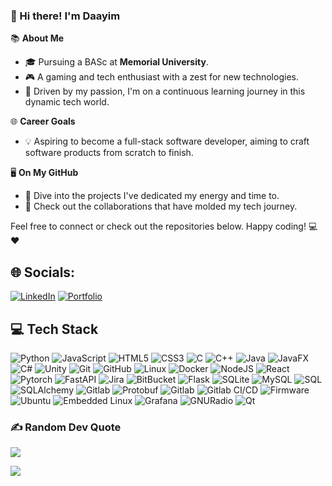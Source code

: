 ### 👋 Hi there! I'm Daayim

📚 **About Me**
- 🎓 Pursuing a BASc at **Memorial University**.
- 🎮 A gaming and tech enthusiast with a zest for new technologies.
- 🚀 Driven by my passion, I'm on a continuous learning journey in this dynamic tech world.

🌐 **Career Goals**
- 💡 Aspiring to become a full-stack software developer, aiming to craft software products from scratch to finish.

🖥 **On My GitHub**
- 📂 Dive into the projects I've dedicated my energy and time to.
- 🤝 Check out the collaborations that have molded my tech journey.

Feel free to connect or check out the repositories below. Happy coding! 💻❤️

<!---
Daayim/Daayim is a ✨ special ✨ repository because its `README.md` (this file) appears on your GitHub profile.
You can click the Preview link to take a look at your changes.
--->
## 🌐 Socials:
[![LinkedIn](https://img.shields.io/badge/LinkedIn-%230077B5.svg?logo=linkedin&logoColor=white)](https://www.linkedin.com/in/daayim-asim-4646a41a0/) 
[![Portfolio](https://img.shields.io/badge/portfolio-000?style=for-the-badge&logo=ko-fi&logoColor=white)](http://localhost:5500)

## 💻 Tech Stack

![Python](https://img.shields.io/badge/python-3670A0?style=for-the-badge&logo=python&logoColor=ffdd54)
![JavaScript](https://img.shields.io/badge/javascript-%23323330.svg?style=for-the-badge&logo=javascript&logoColor=%23F7DF1E)
![HTML5](https://img.shields.io/badge/html5-%23E34F26.svg?style=for-the-badge&logo=html5&logoColor=white)
![CSS3](https://img.shields.io/badge/css3-%231572B6.svg?style=for-the-badge&logo=css3&logoColor=white)
![C](https://img.shields.io/badge/Programming-00599C?style=for-the-badge&logo=c&logoColor=white)
![C++](https://img.shields.io/badge/c++-%2300599C.svg?style=for-the-badge&logo=c%2B%2B&logoColor=white)
![Java](https://img.shields.io/badge/java-%23ED8B00.svg?style=for-the-badge&logo=java&logoColor=white)
![JavaFX](https://img.shields.io/badge/JavaFX-FFAA44?style=for-the-badge&logo=javafx&logoColor=white)
![C#](https://img.shields.io/badge/c%23-%23239120.svg?style=for-the-badge&logo=c-sharp&logoColor=white)
![Unity](https://img.shields.io/badge/Unity-313131?logo=Unity&logoColor=white&style=for-the-badge)
![Git](https://img.shields.io/badge/git-%23F05033.svg?style=for-the-badge&logo=git&logoColor=white)
![GitHub](https://img.shields.io/badge/github-%23121011.svg?style=for-the-badge&logo=github&logoColor=white)
![Linux](https://img.shields.io/badge/Linux-FCC624?style=for-the-badge&logo=linux&logoColor=black)
![Docker](https://img.shields.io/badge/docker-%230db7ed.svg?style=for-the-badge&logo=docker&logoColor=white)
![NodeJS](https://img.shields.io/badge/node.js-6DA55F?style=for-the-badge&logo=node.js&logoColor=white)
![React](https://img.shields.io/badge/react-%2320232a.svg?style=for-the-badge&logo=react&logoColor=%2361DAFB)
![Pytorch](https://img.shields.io/badge/pytorchs-%23150458.svg?style=for-the-badge&logo=pytorch&logoColor=white)
![FastAPI](https://img.shields.io/badge/fastapi-109989?style=for-the-badge&logo=FASTAPI&logoColor=white)
![Jira](https://img.shields.io/badge/jira-%230A0FFF.svg?style=for-the-badge&logo=jira&logoColor=white)
![BitBucket](https://img.shields.io/badge/bitbucket-%230047B3.svg?style=for-the-badge&logo=bitbucket&logoColor=white)
![Flask](https://img.shields.io/badge/Flask-5586A4?logo=Flask&logoColor=white&style=for-the-badge)
![SQLite](https://img.shields.io/badge/SQLite-07405E?logo=SQLite&logoColor=white&style=for-the-badge)
![MySQL](https://img.shields.io/badge/MySQL-4169E1?logo=MySQL&logoColor=white&style=for-the-badge)
![SQL](https://img.shields.io/badge/SQL-CC2927?logo=Microsoft-SQL-Server&logoColor=white&style=for-the-badge)
![SQLAlchemy](https://img.shields.io/badge/SQLAlchemy-d01f00?logo=SQLAlchemy&logoColor=white&style=for-the-badge)
![Gitlab](https://img.shields.io/badge/Gitlab-000000?logo=Gitlab&logoColor=white&style=for-the-badge)
![Protobuf](https://img.shields.io/badge/protobuf-%233282B4.svg?style=for-the-badge&logo=protocol-buffers&logoColor=white)
![Gitlab](https://img.shields.io/badge/Gitlab-000000?logo=Gitlab&logoColor=white&style=for-the-badge)
![Gitlab CI/CD](https://img.shields.io/badge/GitLab_CI_CD-FCA326?logo=Gitlab&logoColor=white&style=for-the-badge)
![Firmware](https://img.shields.io/badge/Firmware-0033A0?style=for-the-badge)
![Ubuntu](https://img.shields.io/badge/Ubuntu-E95420?logo=ubuntu&logoColor=white&style=for-the-badge)
![Embedded Linux](https://img.shields.io/badge/Embedded%20Linux-black?style=for-the-badge)
![Grafana](https://img.shields.io/badge/Grafana-5A545B?style=for-the-badge&logo=grafana&logoColor=F0E541)
![GNURadio](https://img.shields.io/badge/GNURadio-5A545B?style=for-the-badge&logo=gnuradio&logoColor=F0E541)
![Qt](https://img.shields.io/badge/Qt-41CD52?style=for-the-badge&logo=qt&logoColor=white)

<!--- IN PROGRESS LEARNING
![Confluence](https://img.shields.io/badge/Confluence-172B4D?logo=Confluence&logoColor=white&style=for-the-badge)
![XML](https://img.shields.io/badge/xml-%23e34c26.svg?style=for-the-badge&logo=xml&logoColor=white)
![MacOS](https://img.shields.io/badge/mac%20os-000000?style=for-the-badge&logo=macos&logoColor=F0F0F0)
--->

### ✍️ Random Dev Quote
![](https://quotes-github-readme.vercel.app/api?type=horizontal&theme=dark)

[![](https://visitcount.itsvg.in/api?id=tvaidya99&icon=0&color=0)](https://visitcount.itsvg.in)


